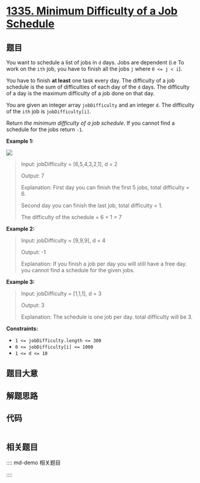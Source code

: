 # [1335. Minimum Difficulty of a Job Schedule](https://leetcode.com/problems/minimum-difficulty-of-a-job-schedule)

## 题目

You want to schedule a list of jobs in `d` days. Jobs are dependent (i.e To
work on the `ith` job, you have to finish all the jobs `j` where `0 <= j <
i`).

You have to finish **at least** one task every day. The difficulty of a job
schedule is the sum of difficulties of each day of the `d` days. The
difficulty of a day is the maximum difficulty of a job done on that day.

You are given an integer array `jobDifficulty` and an integer `d`. The
difficulty of the `ith` job is `jobDifficulty[i]`.

Return _the minimum difficulty of a job schedule_. If you cannot find a
schedule for the jobs return `-1`.



**Example 1:**

![](https://assets.leetcode.com/uploads/2020/01/16/untitled.png)

> Input: jobDifficulty = [6,5,4,3,2,1], d = 2
> 
> Output: 7
> 
> Explanation: First day you can finish the first 5 jobs, total difficulty = 6.
> 
> Second day you can finish the last job, total difficulty = 1.
> 
> The difficulty of the schedule = 6 + 1 = 7 

**Example 2:**

> Input: jobDifficulty = [9,9,9], d = 4
> 
> Output: -1
> 
> Explanation: If you finish a job per day you will still have a free day. you cannot find a schedule for the given jobs.

**Example 3:**

> Input: jobDifficulty = [1,1,1], d = 3
> 
> Output: 3
> 
> Explanation: The schedule is one job per day. total difficulty will be 3.

**Constraints:**

  * `1 <= jobDifficulty.length <= 300`
  * `0 <= jobDifficulty[i] <= 1000`
  * `1 <= d <= 10`


## 题目大意

## 解题思路

## 代码

```javascript

```

## 相关题目

:::: md-demo 相关题目

::::

